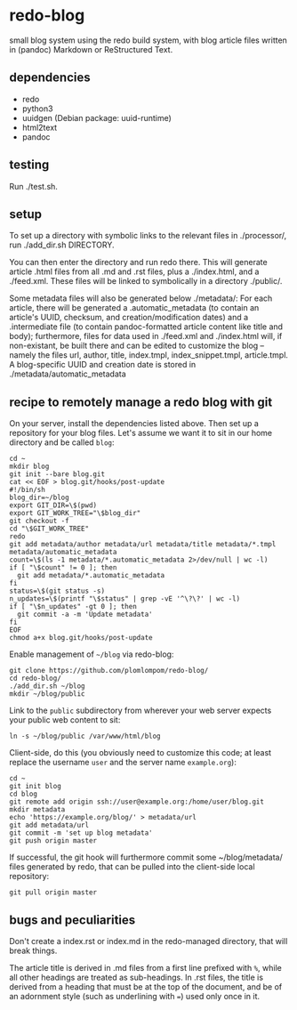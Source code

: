 redo-blog
=========

small blog system using the redo build system, with blog article files written
in (pandoc) Markdown or ReStructured Text.

dependencies
------------

- redo
- python3
- uuidgen (Debian package: uuid-runtime)
- html2text
- pandoc

testing
-------

Run ./test.sh.

setup
-----

To set up a directory with symbolic links to the relevant files in ./processor/,
run ./add_dir.sh DIRECTORY.

You can then enter the directory and run redo there. This will generate article
.html files from all .md and .rst files, plus a ./index.html, and a ./feed.xml.
These files will be linked to symbolically in a directory ./public/.

Some metadata files will also be generated below ./metadata/: For each article,
there will be generated a .automatic_metadata (to contain an article's UUID,
checksum, and creation/modification dates) and a .intermediate file (to contain
pandoc-formatted article content like title and body); furthermore, files for
data used in ./feed.xml and ./index.html will, if non-existant, be built there
and can be edited to customize the blog – namely the files url, author, title,
index.tmpl, index_snippet.tmpl, article.tmpl. A blog-specific UUID and creation
date is stored in ./metadata/automatic_metadata

recipe to remotely manage a redo blog with git
----------------------------------------------

On your server, install the dependencies listed above. Then set up a repository
for your blog files. Let's assume we want it to sit in our home directory and be
called `blog`:

    cd ~
    mkdir blog
    git init --bare blog.git
    cat << EOF > blog.git/hooks/post-update
    #!/bin/sh
    blog_dir=~/blog
    export GIT_DIR=\$(pwd)
    export GIT_WORK_TREE="\$blog_dir"
    git checkout -f
    cd "\$GIT_WORK_TREE"
    redo
    git add metadata/author metadata/url metadata/title metadata/*.tmpl metadata/automatic_metadata
    count=\$(ls -1 metadata/*.automatic_metadata 2>/dev/null | wc -l)
    if [ "\$count" != 0 ]; then
      git add metadata/*.automatic_metadata
    fi
    status=\$(git status -s)
    n_updates=\$(printf "\$status" | grep -vE '^\?\?' | wc -l)
    if [ "\$n_updates" -gt 0 ]; then
      git commit -a -m 'Update metadata'
    fi
    EOF
    chmod a+x blog.git/hooks/post-update

Enable management of `~/blog` via redo-blog:

    git clone https://github.com/plomlompom/redo-blog/
    cd redo-blog/
    ./add_dir.sh ~/blog
    mkdir ~/blog/public

Link to the `public` subdirectory from wherever your web server expects your
public web content to sit:

    ln -s ~/blog/public /var/www/html/blog

Client-side, do this (you obviously need to customize this code; at least
replace the username `user` and the server name `example.org`):

    cd ~
    git init blog
    cd blog
    git remote add origin ssh://user@example.org:/home/user/blog.git
    mkdir metadata
    echo 'https://example.org/blog/' > metadata/url
    git add metadata/url
    git commit -m 'set up blog metadata'
    git push origin master

If successful, the git hook will furthermore commit some ~/blog/metadata/ files
generated by redo, that can be pulled into the client-side local repository:

    git pull origin master

bugs and peculiarities
----------------------

Don't create a index.rst or index.md in the redo-managed directory, that will
break things.

The article title is derived in .md files from a first line prefixed with `%`,
while all other headings are treated as sub-headings. In .rst files, the title
is derived from a heading that must be at the top of the document, and be of an
adornment style (such as underlining with `=`) used only once in it.
